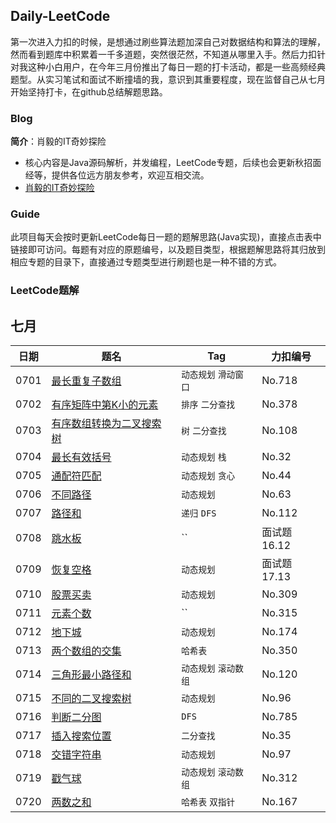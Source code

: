 ## Daily-LeetCode
第一次进入力扣的时候，是想通过刷些算法题加深自己对数据结构和算法的理解，然而看到题库中积累着一千多道题，突然很茫然，不知道从哪里入手。然后力扣针对我这种小白用户，在今年三月份推出了每日一题的打卡活动，都是一些高频经典题型。从实习笔试和面试不断撞墙的我，意识到其重要程度，现在监督自己从七月开始坚持打卡，在github总结解题思路。

### Blog

**简介**：肖毅的IT奇妙探险
+ 核心内容是Java源码解析，并发编程，LeetCode专题，后续也会更新秋招面经等，提供各位远方朋友参考，欢迎互相交流。
+ [肖毅的IT奇妙探险](https://xiaoy-jojo.github.io/)


### Guide
此项目每天会按时更新LeetCode每日一题的题解思路(Java实现)，直接点击表中链接即可访问。每题有对应的原题编号，以及题目类型，根据题解思路将其归放到相应专题的目录下，直接通过专题类型进行刷题也是一种不错的方式。

### LeetCode题解

七月
--------

| 日期| 题名  | Tag | 力扣编号 |
| ------------------------------------------------------------ | ------------------------------------------------------------ | ------ | -------- |
| 0701 | [最长重复子数组](https://github.com/meibin08/free-programming-books/issues/77) | `动态规划` `滑动窗口`| No.718 |
| 0702 | [有序矩阵中第K小的元素](https://github.com/XiaoY-JOJO/Daily-Code/blob/master/%E4%BA%8C%E5%88%86%E6%9F%A5%E6%89%BE/kth-smallest-element.md) | `排序` `二分查找` | No.378 |
| 0703 | [有序数组转换为二叉搜索树](https://github.com/XiaoY-JOJO/Daily-Code/blob/master/%E6%A0%91/ArrayToTree.md) | `树` `二分查找` | No.108 |
| 0704 | [最长有效括号](https://github.com/XiaoY-JOJO/Daily-Code/blob/master/%E6%A0%88/longest-valid-parentheses.md) | `动态规划` `栈` | No.32 |
| 0705 | [通配符匹配](https://github.com/XiaoY-JOJO/Daily-Code/blob/master/%E5%8A%A8%E6%80%81%E8%A7%84%E5%88%92/wildcard-matching.md) | `动态规划` `贪心` | No.44 |
| 0706 | [不同路径](https://github.com/XiaoY-JOJO/Daily-Code/blob/master/%E5%8A%A8%E6%80%81%E8%A7%84%E5%88%92/paths.md) | `动态规划` | No.63 |
| 0707 | [路径和](https://github.com/XiaoY-JOJO/Daily-Code/blob/master/%E9%80%92%E5%BD%92/amount_path.md) | `递归` `DFS` | No.112 |
| 0708 | [跳水板](https://github.com/XiaoY-JOJO/Daily-Code/blob/master/%E6%95%B0%E5%AD%A6%E6%80%9D%E7%BB%B4/paddel.md) | `` | 面试题16.12 |
| 0709 | [恢复空格](https://leetcode-cn.com/problems/re-space-lcci/) | `动态规划` | 面试题17.13 |
| 0710 | [股票买卖](https://github.com/XiaoY-JOJO/Daily-Code/blob/master/%E5%8A%A8%E6%80%81%E8%A7%84%E5%88%92/votes.md) | `动态规划` | No.309 |
| 0711 | [元素个数](https://github.com/XiaoY-JOJO/Daily-Code/blob/master/%E5%8A%A8%E6%80%81%E8%A7%84%E5%88%92/rightSmaller.md) | `` | No.315 |
| 0712 | [地下城](https://github.com/XiaoY-JOJO/Daily-Code/blob/master/%E5%8A%A8%E6%80%81%E8%A7%84%E5%88%92/DNF.md) | `动态规划` | No.174|
| 0713 | [两个数组的交集](https://github.com/XiaoY-JOJO/Daily-Code/blob/master/%E5%93%88%E5%B8%8C%E8%A1%A8/combination.md) | `哈希表` | No.350|
| 0714 | [三角形最小路径和](https://github.com/XiaoY-JOJO/Daily-Code/blob/master/%E5%8A%A8%E6%80%81%E8%A7%84%E5%88%92/trangle.md) | `动态规划` `滚动数组`| No.120|
| 0715 | [不同的二叉搜索树](https://github.com/XiaoY-JOJO/Daily-Code/blob/master/%E5%8A%A8%E6%80%81%E8%A7%84%E5%88%92/numoftrees.md) | `动态规划` | No.96|
| 0716 | [判断二分图](https://github.com/XiaoY-JOJO/Daily-Code/blob/master/BFS_DFS/bina-graph.md) | `DFS` | No.785|
| 0717 | [插入搜索位置](https://github.com/XiaoY-JOJO/Daily-Code/blob/master/%E4%BA%8C%E5%88%86%E6%9F%A5%E6%89%BE/insert.md) | `二分查找` | No.35|
| 0718 | [交错字符串](https://github.com/XiaoY-JOJO/Daily-Code/blob/master/%E5%8A%A8%E6%80%81%E8%A7%84%E5%88%92/threeStrings.md) | `动态规划` | No.97|
| 0719 | [戳气球](https://github.com/XiaoY-JOJO/Daily-Code/blob/master/%E5%8A%A8%E6%80%81%E8%A7%84%E5%88%92/balloon.md) | `动态规划` `滚动数组`| No.312|
| 0720 | [两数之和](https://github.com/XiaoY-JOJO/Daily-Code/blob/master/%E5%93%88%E5%B8%8C%E8%A1%A8/twonums2.md) | `哈希表` `双指针` | No.167|
